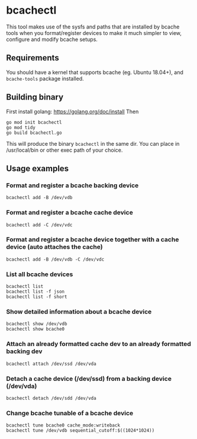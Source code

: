 # bcachectl
This tool makes use of the sysfs and paths that are installed by bcache tools when you format/register devices to make it much simpler to view, configure and modify bcache setups.

## Requirements
You should have a kernel that supports bcache (eg. Ubuntu 18.04+), and `bcache-tools` package installed.

## Building binary
First install golang: https://golang.org/doc/install
Then
```
go mod init bcachectl
go mod tidy
go build bcachectl.go
```
This will produce the binary `bcachectl` in the same dir. You can place in /usr/local/bin or other exec path of your choice.

## Usage examples
### Format and register a bcache backing device
`bcachectl add -B /dev/vdb`
### Format and register a bcache cache device
`bcachectl add -C /dev/vdc`
### Format and register a bcache device together with a cache device (auto attaches the cache)
`bcachectl add -B /dev/vdb -C /dev/vdc`
### List all bcache devices
```
bcachectl list
bcachectl list -f json
bcachectl list -f short
```
### Show detailed information about a bcache device
```
bcachectl show /dev/vdb
bcachectl show bcache0
```

### Attach an already formatted cache dev to an already formatted backing dev
```
bcachectl attach /dev/ssd /dev/vda
```
### Detach a cache device (/dev/ssd) from a backing device (/dev/vda)
```
bcachectl detach /dev/sdd /dev/vda
```
### Change bcache tunable of a bcache device
```
bcachectl tune bcache0 cache_mode:writeback
bcachectl tune /dev/vdb sequential_cutoff:$((1024*1024))
```

